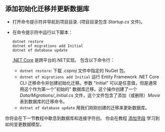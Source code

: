 ## 添加初始化迁移并更新数据库

* 打开命令提示符并导航到项目目录. (项目目录包含 *Startup.cs* 文件)。

* 在命令提示符中运行以下脚本：

  ```console
  dotnet restore
  dotnet ef migrations add Initial
  dotnet ef database update
  ```
  
  [.NET Core](http://go.microsoft.com/fwlink/?LinkID=517853) 是跨平台的.NET实现。 包含以下命令行：

  * `dotnet restore`: 下载 *.csproj* 文件中指定的 NuGet 包。
  * `dotnet ef migrations add Initial` 运行 Entity Framework .NET Core CLI 迁移命令并创建初始化迁移。参数 "Initial" 可以是任意值，但是通常用这个作为第一个"初始的" 数据库迁移。这个操作创建了一个 *Data/Migrations/<date-time>_Initial.cs* 文件，这个文件包含了添加（或删除）*Movie* 表到数据库的迁移命令。
  * `dotnet ef database update`  用我们刚刚创建的迁移来更新数据库。

你将会在下一节教程中歇息到数据库和连接字符创。 你会在教程 [添加字段](xref:tutorials/first-mvc-app/new-field) 学习到如何变更数据模型。